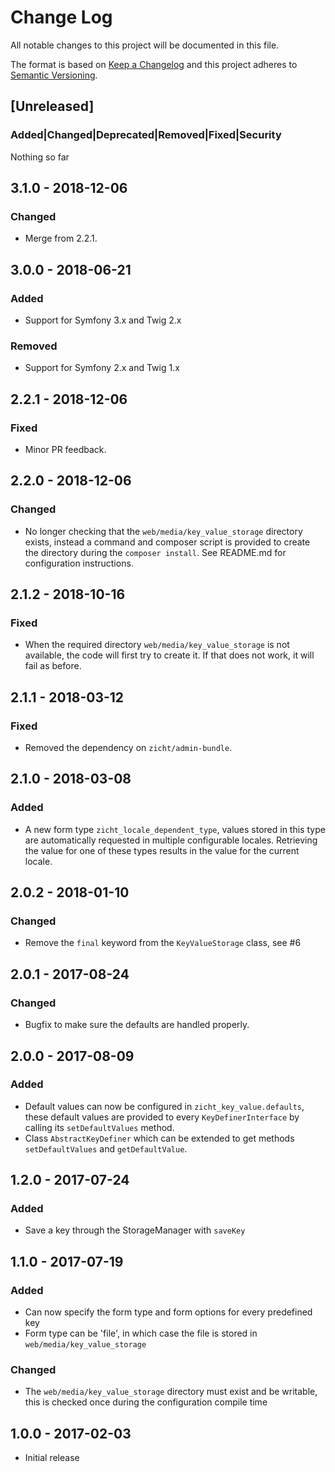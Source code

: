 # Change Log
All notable changes to this project will be documented in this file.

The format is based on [Keep a Changelog](http://keepachangelog.com/)
and this project adheres to [Semantic Versioning](http://semver.org/).

## [Unreleased]
### Added|Changed|Deprecated|Removed|Fixed|Security
Nothing so far

## 3.1.0 - 2018-12-06
### Changed
- Merge from 2.2.1.

## 3.0.0 - 2018-06-21
### Added
- Support for Symfony 3.x and Twig 2.x
### Removed
- Support for Symfony 2.x and Twig 1.x

## 2.2.1 - 2018-12-06
### Fixed
- Minor PR feedback.

## 2.2.0 - 2018-12-06
### Changed
- No longer checking that the `web/media/key_value_storage` directory exists,
  instead a command and composer script is provided to create the directory
  during the `composer install`.  See README.md for configuration instructions.

## 2.1.2 - 2018-10-16
### Fixed
- When the required directory `web/media/key_value_storage` is not available,
  the code will first try to create it.  If that does not work, it will fail
  as before.

## 2.1.1 - 2018-03-12
### Fixed
- Removed the dependency on `zicht/admin-bundle`.

## 2.1.0 - 2018-03-08
### Added
- A new form type `zicht_locale_dependent_type`, values stored in this type are
  automatically requested in multiple configurable locales.  Retrieving the value for
  one of these types results in the value for the current locale. 

## 2.0.2 - 2018-01-10
### Changed
- Remove the `final` keyword from the `KeyValueStorage` class, see #6

## 2.0.1 - 2017-08-24
### Changed
- Bugfix to make sure the defaults are handled properly.

## 2.0.0 - 2017-08-09
### Added
- Default values can now be configured in `zicht_key_value.defaults`, these default values
  are provided to every `KeyDefinerInterface` by calling its `setDefaultValues` method.
- Class `AbstractKeyDefiner` which can be extended to get methods `setDefaultValues` and `getDefaultValue`.

## 1.2.0 - 2017-07-24
### Added
- Save a key through the StorageManager with `saveKey` 

## 1.1.0 - 2017-07-19
### Added
- Can now specify the form type and form options for every predefined key
- Form type can be 'file', in which case the file is stored in `web/media/key_value_storage`
### Changed
- The `web/media/key_value_storage` directory must exist and be writable,
  this is checked once during the configuration compile time

## 1.0.0 - 2017-02-03
- Initial release
